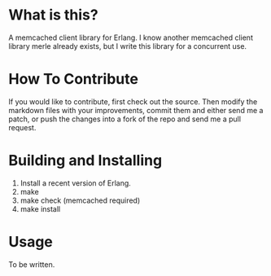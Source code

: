# What is this?
A memcached client library for Erlang.
I know another memcached client library merle already exists, but I write this library for a concurrent use.

# How To Contribute
If you would like to contribute, first check out the source.
Then modify the markdown files with your improvements, commit them and either send me a patch, or push the changes into a fork of the repo and send me a pull request.

# Building and Installing 

  1. Install a recent version of Erlang.
  2. make
  3. make check (memcached required)
  4. make install

# Usage
To be written.


